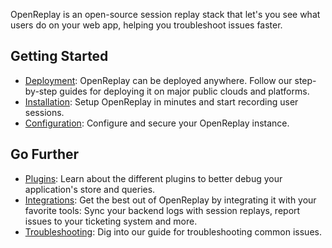 OpenReplay is an open-source session replay stack that let's you see what users do on your web app, helping you troubleshoot issues faster.

## Getting Started
- [Deployment](https://docs.openreplay.com//deployment): OpenReplay can be deployed anywhere. Follow our step-by-step guides for deploying it on major public clouds and platforms.
- [Installation](https://docs.openreplay.com//installation/setup-or): Setup OpenReplay in minutes and start recording user sessions.
- [Configuration](https://docs.openreplay.com//configuration.md): Configure and secure your OpenReplay instance.

## Go Further
- [Plugins](https://docs.openreplay.com//plugins): Learn about the different plugins to better debug your application's store and queries.
- [Integrations](https://docs.openreplay.com//integrations): Get the best out of OpenReplay by integrating it with your favorite tools: Sync your backend logs with session replays, report issues to your ticketing system and more.
- [Troubleshooting](https://docs.openreplay.com//troubleshooting/session-recording-issues): Dig into our guide for troubleshooting common issues.
